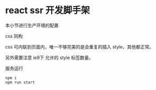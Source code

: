 # react ssr 开发脚手架

本小节进行生产环境的配置

css 同构

css 可内联到页面内，唯一不够完美的是会重复的插入 style，其他都正常。

另外需要注意 ie9下 允许的 style 标签数量。

服务运行

```
npm i 
npm run start 
```